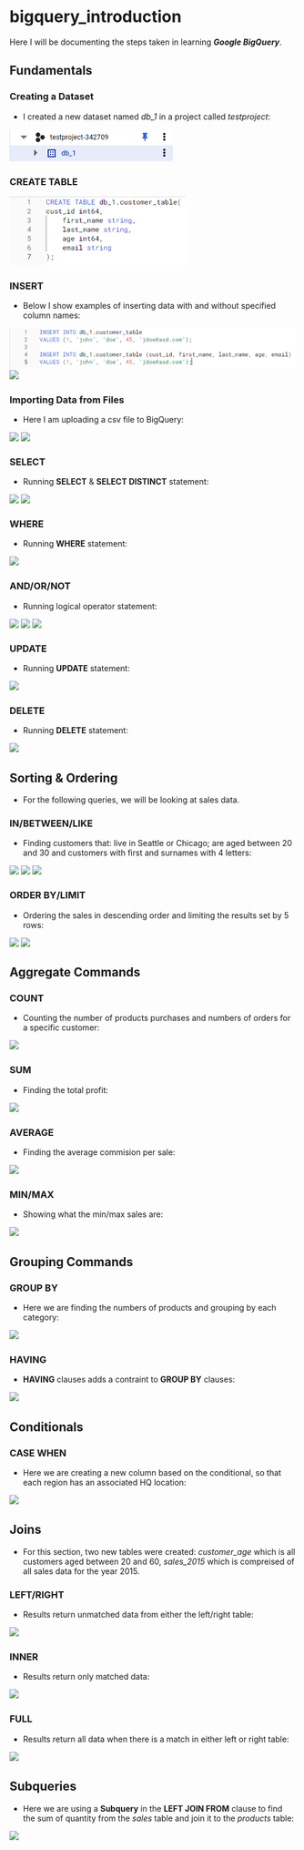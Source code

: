 # bigquery_introduction

Here I will be documenting the steps taken in learning ***Google BigQuery***.

## Fundamentals

### Creating a Dataset

- I created a new dataset named *db_1* in a project called *testproject*:

![](https://github.com/latiful-hassan/bigquery_introduction/blob/main/bigquery_introduction_screenshots/bigquery_dataset.png)

### CREATE TABLE

![](https://github.com/latiful-hassan/bigquery_introduction/blob/main/bigquery_introduction_screenshots/bigquery_create_table_query.png)

### INSERT

- Below I show examples of inserting data with and without specified column names:

![](https://github.com/latiful-hassan/bigquery_introduction/blob/main/bigquery_introduction_screenshots/bigquery_insert_query.png)
![](https://github.com/latiful-hassan/bigquery_introduction_inprogress/blob/main/bigquery_introduction_screenshots/table.png)

### Importing Data from Files

- Here I am uploading a csv file to BigQuery:

![](https://github.com/latiful-hassan/bigquery_introduction_inprogress/blob/main/bigquery_introduction_screenshots/import_from_file.png)
![](https://github.com/latiful-hassan/bigquery_introduction_inprogress/blob/main/bigquery_introduction_screenshots/cust_upload.png)

### SELECT

- Running **SELECT** & **SELECT DISTINCT** statement:

![](https://github.com/latiful-hassan/bigquery_introduction_inprogress/blob/main/bigquery_introduction_screenshots/select.png)
![](https://github.com/latiful-hassan/bigquery_introduction_inprogress/blob/main/bigquery_introduction_screenshots/select_distinct.png)

### WHERE

- Running **WHERE** statement:

![](https://github.com/latiful-hassan/bigquery_introduction_inprogress/blob/main/bigquery_introduction_screenshots/where.png)

### AND/OR/NOT

- Running logical operator statement:

![](https://github.com/latiful-hassan/bigquery_introduction_inprogress/blob/main/bigquery_introduction_screenshots/and.png)
![](https://github.com/latiful-hassan/bigquery_introduction_inprogress/blob/main/bigquery_introduction_screenshots/or.png)
![](https://github.com/latiful-hassan/bigquery_introduction_inprogress/blob/main/bigquery_introduction_screenshots/not.png)

### UPDATE

- Running **UPDATE** statement:

![](https://github.com/latiful-hassan/bigquery_introduction_inprogress/blob/main/bigquery_introduction_screenshots/update.png)

### DELETE

- Running **DELETE** statement:

![](https://github.com/latiful-hassan/bigquery_introduction_inprogress/blob/main/bigquery_introduction_screenshots/delete.png)

## Sorting & Ordering

- For the following queries, we will be looking at sales data.

### IN/BETWEEN/LIKE

- Finding customers that: live in Seattle or Chicago; are aged between 20 and 30 and customers with first and surnames with 4 letters:

![](https://github.com/latiful-hassan/bigquery_introduction_inprogress/blob/main/bigquery_introduction_screenshots/in.png)
![](https://github.com/latiful-hassan/bigquery_introduction_inprogress/blob/main/bigquery_introduction_screenshots/between.png)
![](https://github.com/latiful-hassan/bigquery_introduction_inprogress/blob/main/bigquery_introduction_screenshots/like.png)

### ORDER BY/LIMIT

- Ordering the sales in descending order and limiting the results set by 5 rows:

![](https://github.com/latiful-hassan/bigquery_introduction_inprogress/blob/main/bigquery_introduction_screenshots/order_by.png)
![](https://github.com/latiful-hassan/bigquery_introduction_inprogress/blob/main/bigquery_introduction_screenshots/limit.png)

## Aggregate Commands

### COUNT

- Counting the number of products purchases and numbers of orders for a specific customer:

![](https://github.com/latiful-hassan/bigquery_introduction_inprogress/blob/main/bigquery_introduction_screenshots/count.png)

### SUM

- Finding the total profit:

![](https://github.com/latiful-hassan/bigquery_introduction_inprogress/blob/main/bigquery_introduction_screenshots/sum.png)

### AVERAGE

- Finding the average commision per sale:

![](https://github.com/latiful-hassan/bigquery_introduction_inprogress/blob/main/bigquery_introduction_screenshots/average.png)

### MIN/MAX

- Showing what the min/max sales are:

![](https://github.com/latiful-hassan/bigquery_introduction_inprogress/blob/main/bigquery_introduction_screenshots/min_max.png)

## Grouping Commands

### GROUP BY

- Here we are finding the numbers of products and grouping by each category:

![](https://github.com/latiful-hassan/bigquery_introduction_inprogress/blob/main/bigquery_introduction_screenshots/group_by.png)

### HAVING

- **HAVING** clauses adds a contraint to **GROUP BY** clauses:

![](https://github.com/latiful-hassan/bigquery_introduction_inprogress/blob/main/bigquery_introduction_screenshots/having.png)

## Conditionals

### CASE WHEN

- Here we are creating a new column based on the conditional, so that each region has an associated HQ location:

![](https://github.com/latiful-hassan/bigquery_introduction_inprogress/blob/main/bigquery_introduction_screenshots/case.png)

## Joins

- For this section, two new tables were created: *customer_age* which is all customers aged between 20 and 60, *sales_2015* which is compreised of all sales data for the year 2015.

### LEFT/RIGHT

- Results return unmatched data from either the left/right table:

![](https://github.com/latiful-hassan/bigquery_introduction_inprogress/blob/main/bigquery_introduction_screenshots/left_right_join.png)

### INNER

- Results return only matched data:

![](https://github.com/latiful-hassan/bigquery_introduction_inprogress/blob/main/bigquery_introduction_screenshots/inner_join.png)

### FULL

- Results return all data when there is a match in either left or right table:

![](https://github.com/latiful-hassan/bigquery_introduction_inprogress/blob/main/bigquery_introduction_screenshots/full_join.png)


## Subqueries

- Here we are using a **Subquery** in the **LEFT JOIN FROM** clause to find the sum of quantity from the *sales* table and join it to the *products* table:

![](https://github.com/latiful-hassan/bigquery_introduction_inprogress/blob/main/bigquery_introduction_screenshots/subquery.png)
